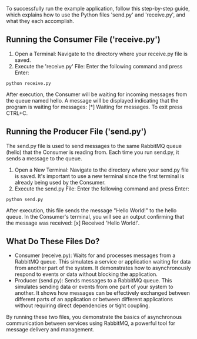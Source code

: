 To successfully run the example application, follow this step-by-step guide, which explains how to use the Python files 'send.py' and 'receive.py', and what they each accomplish.

## Running the Consumer File ('receive.py')
1. Open a Terminal: Navigate to the directory where your receive.py file is saved.
2. Execute the 'receive.py' File: Enter the following command and press Enter:
```
python receive.py
```

After execution, the Consumer will be waiting for incoming messages from the queue named hello. A message will be displayed indicating that the program is waiting for messages: [*] Waiting for messages. To exit press CTRL+C.

## Running the Producer File ('send.py')
The send.py file is used to send messages to the same RabbitMQ queue (hello) that the Consumer is reading from. Each time you run send.py, it sends a message to the queue.
1. Open a New Terminal: Navigate to the directory where your send.py file is saved. It's important to use a new terminal since the first terminal is already being used by the Consumer.
2. Execute the send.py File: Enter the following command and press Enter:
```
python send.py
```
After execution, this file sends the message "Hello World!" to the hello queue. In the Consumer's terminal, you will see an output confirming that the message was received: [x] Received 'Hello World!'.

## What Do These Files Do?
- Consumer (receive.py): Waits for and processes messages from a RabbitMQ queue. This simulates a service or application waiting for data from another part of the system. It demonstrates how to asynchronously respond to events or data without blocking the application.
- Producer (send.py): Sends messages to a RabbitMQ queue. This simulates sending data or events from one part of your system to another. It shows how messages can be effectively exchanged between different parts of an application or between different applications without requiring direct dependencies or tight coupling.

By running these two files, you demonstrate the basics of asynchronous communication between services using RabbitMQ, a powerful tool for message delivery and management.
